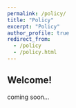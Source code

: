 ```yaml
---
permalink: /policy/
title: "Policy"
excerpt: "Policy"
author_profile: true
redirect_from: 
  - /policy
  - /policy.html
---
```

## Welcome!

coming soon...
